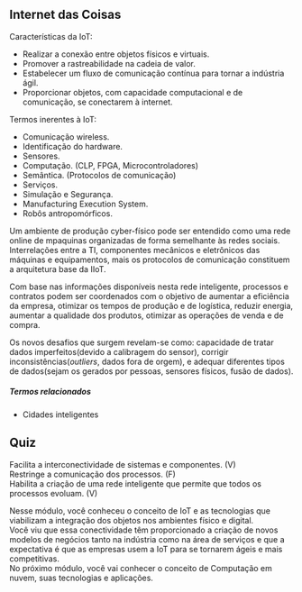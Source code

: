 ## Internet das Coisas

Características da IoT:  
+ Realizar a conexão entre objetos físicos e virtuais.
+ Promover a rastreabilidade na cadeia de valor.
+ Estabelecer um fluxo de comunicação contínua para tornar a indústria ágil.
+ Proporcionar objetos, com capacidade computacional e de comunicação, se conectarem à internet.

Termos inerentes à IoT:  
+ Comunicação wireless.
+ Identificação do hardware.
+ Sensores.
+ Computação. (CLP, FPGA, Microcontroladores)
+ Semântica. (Protocolos de comunicação)
+ Serviços.
+ Simulação e Segurança.
+ Manufacturing Execution System.
+ Robôs antropomórficos.

Um ambiente de produção cyber-físico pode ser entendido como uma rede online de mpaquinas organizadas de forma semelhante às redes sociais. Interrelações entre a TI, componentes mecânicos e eletrônicos das máquinas e equipamentos, mais os protocolos de comunicação constituem a arquitetura base da IIoT.  

Com base nas informações disponíveis nesta rede inteligente, processos e contratos podem ser coordenados com o objetivo de aumentar a eficiência da empresa, otimizar os tempos de produção e de logística, reduzir energia, aumentar a qualidade dos produtos, otimizar as operações de venda e de compra.  

Os novos desafios que surgem revelam-se como: capacidade de tratar dados imperfeitos(devido a calibragem do sensor), corrigir inconsistências(*outliers*, dados fora de orgem), e adequar diferentes tipos de dados(sejam os gerados por pessoas, sensores físicos, fusão de dados).

##### Termos relacionados
+ Cidades inteligentes

## Quiz
 Facilita a interconectividade de sistemas e componentes. (V)  
 Restringe a comunicação dos processos. (F)  
 Habilita a criação de uma rede inteligente que permite que todos os processos evoluam. (V)  
 

Nesse módulo, você conheceu o conceito de IoT e as tecnologias que viabilizam a integração dos objetos nos ambientes físico e digital.  
Você viu que essa conectividade têm proporcionado a criação de novos modelos de negócios tanto na indústria como na área de serviços e que a expectativa é que as empresas usem a IoT para se tornarem ágeis e mais competitivas.  
No próximo módulo, você vai conhecer o conceito de Computação em nuvem, suas tecnologias e aplicações.
